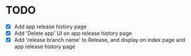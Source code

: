 # TODO
- [x] Add app release history page
- [x] Add 'Delete app' UI on app release history page
- [x] Add 'release branch name' to Release, and display on index page and app release history page